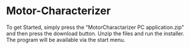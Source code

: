 # Motor-Characterizer
To get Started, simply press the "MotorCharactarizer PC application.zip" and then press the download button.
Unzip the files and run the installer.
The program will be available via the start menu.
